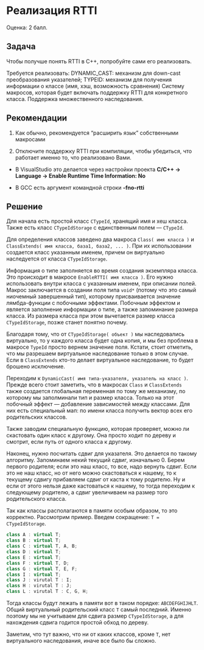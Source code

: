 # Реализация RTTI
Оценка: 2 балл.

## Задача
Чтобы получше понять RTTI в C++, попробуйте сами его реализовать.

Требуется реализовать:
DYNAMIC_CAST: механизм для down-cast преобразования указателей;
TYPEID: механизм для получения информации о классе (имя, хэш, возможность сравнения)
Систему макросов, которая будет включать поддержку RTTI для конкретного класса.
Поддержка множественного наследования.

## Рекомендации
1. Как обычно, рекомендуется “расширить язык” собственными макросами

2. Отключите поддержку RTTI при компиляции, чтобы убедиться, что работает именно то, что реализовано Вами.
  * В VisualStudio это делается через настройки проекта
    **C/C++ -> Language -> Enable Runtime Time Information: No**

  * В GCC есть аргумент командной строки
    **-fno-rtti**

## Решение

Для начала есть простой класс `CTypeId`, хранящий имя и хеш класса. Также есть класс `CTypeIdStorage` с единственным полем — `CTypeId`.

Для определения классов заведено два макроса `Class( имя класса )` и `ClassExtends( имя класса, база1, база2, ... )`. При их использовании создается класс указанным именем, причем он виртуально наследуется от класса `CTypeIdStorage`.

Информация о типе заполняется во время создания экземпляра класса. Это происходит в макросе `EnableRTTI( имя класса )`. Его нужно использовать внутри класса с указанным именем, при описании полей. Макрос заключается в создании поля типа `void*` (потому что это самый ниочемный завершенный тип), которому присваивается значение лямбда-функции с побочными эффектами. Побочным эффектом и является заполнение информации о типе, а также запоминание размера класса. Из размера класса при этом вычетается размер класса `CTypeIdStorage`, позже станет понятно почему.

Благодаря тому, что от `CTypeIdStorage( объект )` мы наследовались виртуально, то у каждого класса будет одна копия, и мы без проблема в макросе `TypeId` просто вернем значение поля. Кстати, стоит отметить, что мы разрешаем виртуальное наследование только в этом случае. Если в `ClassExtends` кто-то делает виртуальное наследование, то будет брошено исключение.

Переходим к `DynamicCast( имя типа-указателя, указатель на класс )`. Прежде всего стоит заметить, что в макросах `Class` и `ClassExtends` также создается глобальная переменная по тому же механизму, по которому мы заполминали тип и размер класса. Только на этот побочный эффект — добавление зависимостей между классами. Для них есть специальный мап: по имени класса получить вектор всех его родительских классов.

Также заводим специальную функцию, которая проверяет, можно ли скастовать один класс к другому. Она просто ходит по дереву и смотрит, если путь от одного класса к другому.

Наконец, нужно посчитать сдвиг для указателя. Это делается по такому алгоритму. Запоминаем некий текущий сдвиг, изначально 0. Берем первого родителя; если это наш класс, то все, надо вернуть сдвиг. Если это не наш класс, но от него можно скастоваться к нашему, то к текущему сдвигу прибавляем сдвиг от каста к тому родителю. Ну и если от этого нельзя даже кастоваться к нашему, то тогда переходим к следующему родителю, а сдвиг увеличиваем на размер того родительского класса.

Так как классы располагаются в памяти особым образом, то это корректно. Рассмотрим пример. Введем сокращение: `T = CTypeIdStorage`.
```C++
class A : virtual T;
class B : virtual T;
class C : virtual T, A, B;
class D : virtual T;
class E : virtual T;
class F : virtual T, D;
class G : virtual T, E, F;
class I : virtual T;
class J : virutal T : I;
class H : virutal T : J;
class L : virutal T : C, G, H;
```
Тогда классы будут лежать в памяти вот в таком порядке: `ABCDEFGHIJHLT`. Общий виртуальный родительский класс `T` самый последний. Именно поэтому мы не учитываем для сдвига размер `CTypeIdStorage`, а для нахождения сдвига годится простой обход по дереву.

Заметим, что тут важно, что ни от каких классов, кроме `T`, нет виртуального наследования, иначе все было бы сложно.
